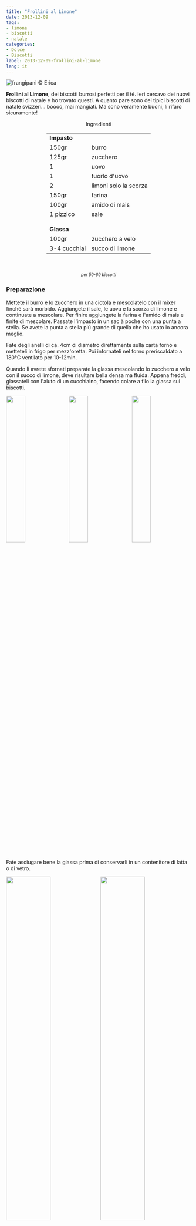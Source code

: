 ```yaml
---
title: "Frollini al Limone"
date: 2013-12-09
tags:
- limone
- biscotti
- natale
categories:
- Dolce
- Biscotti
label: 2013-12-09-frollini-al-limone
lang: it 
---
```

![](header.jpeg "frangipani © Erica")

**Frollini al Limone**, dei biscotti burrosi perfetti per il té. Ieri cercavo dei nuovi biscotti di natale e ho trovato questi. A quanto pare sono dei tipici biscotti di natale svizzeri... boooo, mai mangiati. Ma sono veramente buoni, li rifarò sicuramente!


<div id="wrapper" style="text-align: center">
  <div id="yourdiv" style="display: inline-block;">
    <div class="ingredients" itemscope itemtype="http://schema.org/Recipe">
      <span itemprop="name" style="display:none;">Frollini al Limone</span>
      <span itemprop="recipeCategory" style="display:none;">Dolce</span>
      <img itemprop="image" style="display:none;" class="ignore-gallery-item" src="header.jpeg"/>
      <span itemprop="author" style="display:none;">Erica Raiano</span>
      <span itemprop="description" style="display:none;">Frollini al Limone, dei biscotti burrosi perfetti per il té.</span>
      <div class="ingredients-title">Ingredienti</div>
      <table>
        <tbody>
          <tr>
            <td colspan="2"><b>Impasto</b></td>
          </tr>      
          <tr itemprop="recipeIngredient">
            <td>150gr</td>
            <td>burro</td>
          </tr>      
          <tr itemprop="recipeIngredient">
            <td>125gr</td>
            <td>zucchero</td>
          </tr>      
          <tr itemprop="recipeIngredient">
            <td>1</td>
            <td>uovo</td>
          </tr>      
          <tr itemprop="recipeIngredient">
            <td>1</td>
            <td>tuorlo d'uovo</td>
          </tr>      
          <tr itemprop="recipeIngredient">
            <td>2</td>
            <td>limoni solo la scorza</td>
          </tr>      
          <tr itemprop="recipeIngredient">
            <td>150gr</td>
            <td>farina</td>
          </tr>      
          <tr itemprop="recipeIngredient">
            <td>100gr</td>
            <td>amido di mais</td>
          </tr>      
          <tr itemprop="recipeIngredient">
            <td>1 pizzico</td>
            <td>sale</td>
          </tr>
          <tr style="height: 15px;"></tr>
          <tr>          
            <td colspan="2"><b>Glassa</b></td>
          </tr>      
          <tr itemprop="recipeIngredient">
            <td>100gr</td>
            <td>zucchero a velo</td>
          </tr>      
          <tr itemprop="recipeIngredient">     
            <td>3-4 cucchiai</td>
            <td>succo di limone</td>        
          </tr>
        </tbody>
      </table>
      <br></br>
      <i class="pull-right" style="font-size: 80%;">per 50-60 biscotti</i>
    </div>
  </div>
</div>


<h3>
  <font color="grey">
    <i class="fa-solid fa-gears"></i>
  </font> Preparazione
</h3>

Mettete il burro e lo zucchero in una ciotola e mescolatelo con il mixer finché sarà morbido. Aggiungete il sale, le uova e la scorza di limone e continuate a mescolare. Per finire aggiungete la farina e l'amido di mais e finite di mescolare. Passate l'impasto in un sac à poche con una punta a stella. Se avete la punta a stella più grande di quella che ho usato io ancora meglio.

Fate degli anelli di ca. 4cm di diametro direttamente sulla carta forno e metteteli in frigo per mezz'oretta. Poi infornateli nel forno preriscaldato a 180°C ventilato per 10-12min.

Quando li avrete sfornati preparate la glassa mescolando lo zucchero a velo con il succo di limone, deve risultare bella densa ma fluida. Appena freddi, glassateli con l'aiuto di un cucchiaino, facendo colare a filo la glassa sui biscotti. 
<p>
  <div style="width: 100%; margin-bottom: 0">
    <img style="float: left; width: 32%; margin-right: 1%;" src="impasto.jpeg" alt="" title="frangipani © Erica" />
    <img style="float: left; width: 32%; margin-right: 1%; margin-left: 1%;" src="teglia.jpeg" alt="" title="frangipani © Erica" />
    <img style="float: left; width: 32%; margin-left: 1%;" src="glassa.jpeg" alt="" title="frangipani © Erica" />
    <div style="clear: both"></div>
  </div>
</p>

Fate asciugare bene la glassa prima di conservarli in un contenitore di latta o di vetro.
<p>
  <div style="width: 100%; margin-bottom: 0">
    <img style="float: left; width: 49%; margin-right: 1%" src="risultato1.jpeg" alt="" title="frangipani © Erica" />
    <img style="float: left; width: 49%; margin-left: 1%" src="risultato2.jpeg" alt="" title="frangipani © Erica" />
    <div style="clear: both"></div>
  </div>
</p>

![](risultato3.jpeg "frangipani © Erica")

<p>
  <div style="width: 100%; margin-bottom: 0">
    <img style="float: left; width: 49%; margin-right: 1%" src="risultato4.jpeg" alt="" title="frangipani © Erica" />
    <img style="float: left; width: 49%; margin-left: 1%" src="risultato5.jpeg" alt="" title="frangipani © Erica" />
    <div style="clear: both"></div>
  </div>
</p>

Sono ottimi anche durante tutto il resto dell'anno...
<p>
  <div style="width: 100%; margin-bottom: 0">
    <img style="float: left; width: 49%; margin-right: 1%" src="risultato6.jpeg" alt="" title="frangipani © Erica" />
    <img style="float: left; width: 49%; margin-left: 1%" src="risultato7.jpeg" alt="" title="frangipani © Erica" />
    <div style="clear: both"></div>
  </div>
</p>

![](risultato8.jpeg "frangipani © Erica")

<h4>Buon appetito
  <font color="red">
    <i class="fa-regular fa-face-smile"></i>
  </font>
</h4>